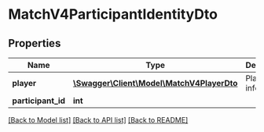 # MatchV4ParticipantIdentityDto

## Properties
Name | Type | Description | Notes
------------ | ------------- | ------------- | -------------
**player** | [**\Swagger\Client\Model\MatchV4PlayerDto**](MatchV4PlayerDto.md) | Player information. | [optional] 
**participant_id** | **int** |  | [optional] 

[[Back to Model list]](../README.md#documentation-for-models) [[Back to API list]](../README.md#documentation-for-api-endpoints) [[Back to README]](../README.md)


